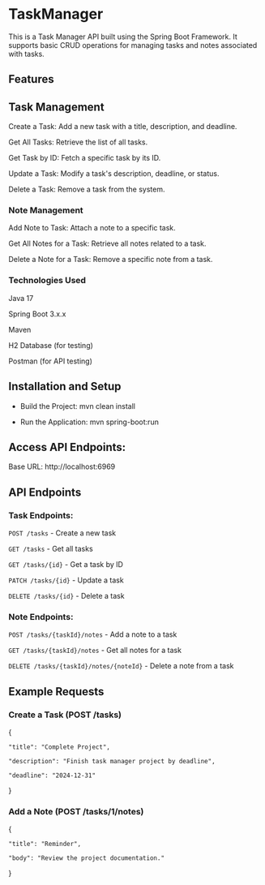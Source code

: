 # TaskManager
This is a Task Manager API built using the Spring Boot Framework. It supports basic CRUD operations for managing tasks and notes associated with tasks.

## Features

## Task Management

 Create a Task: Add a new task with a title, description, and deadline.

 Get All Tasks: Retrieve the list of all tasks.

 Get Task by ID: Fetch a specific task by its ID.

 Update a Task: Modify a task's description, deadline, or status.

 Delete a Task: Remove a task from the system.

### Note Management

Add Note to Task: Attach a note to a specific task.

Get All Notes for a Task: Retrieve all notes related to a task.

Delete a Note for a Task: Remove a specific note from a task.

### Technologies Used

 Java 17

 Spring Boot 3.x.x

 Maven

 H2 Database (for testing)

 Postman (for API testing)

## Installation and Setup

- Build the Project: mvn clean install

- Run the Application: mvn spring-boot:run

## Access API Endpoints:
Base URL: http://localhost:6969

## API Endpoints

### Task Endpoints:

`POST /tasks`  - Create a new task

`GET /tasks` - Get all tasks

`GET /tasks/{id}` - Get a task by ID

`PATCH /tasks/{id}` - Update a task

`DELETE /tasks/{id}` - Delete a task

### Note Endpoints:
`POST /tasks/{taskId}/notes` - Add a note to a task

`GET /tasks/{taskId}/notes` - Get all notes for a task

`DELETE /tasks/{taskId}/notes/{noteId}` - Delete a note from a task

## Example Requests

### Create a Task (POST /tasks)

{


    "title": "Complete Project",
    
    "description": "Finish task manager project by deadline",
    
    "deadline": "2024-12-31"

    
}

### Add a Note (POST /tasks/1/notes)

{


    "title": "Reminder",
    
    "body": "Review the project documentation."
    
}


